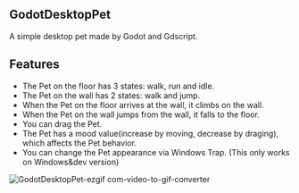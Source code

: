 ## GodotDesktopPet
A simple desktop pet made by Godot and Gdscript.
## Features
* The Pet on the floor has 3 states: walk, run and idle.
* The Pet on the wall has 2 states: walk and jump.
* When the Pet on the floor arrives at the wall, it climbs on the wall.
* When the Pet on the wall jumps from the wall, it falls to the floor.
* You can drag the Pet.
* The Pet has a mood value(increase by moving, decrease by draging), which affects the Pet behavior.
* You can change the Pet appearance via Windows Trap. (This only works on Windows&dev version)

![GodotDesktopPet-ezgif com-video-to-gif-converter](https://github.com/LaBottle/GodotDesktopPet/assets/97742527/5c685cdb-a6ae-447e-9de7-5d6a7363171a)
